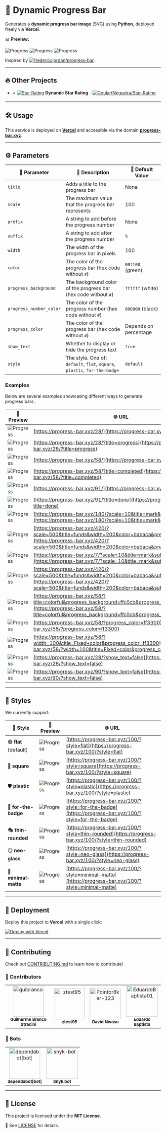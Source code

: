 # 🚀 Dynamic Progress Bar

Generates a **dynamic progress bar image** (SVG) using **Python**, deployed freely via **Vercel**.

📊 **Preview:**

![Progress](https://progress-bar.xyz/25/) ![Progress](https://progress-bar.xyz/50/) ![Progress](https://progress-bar.xyz/100/)

Inspired by [![fredericojordan/progress-bar](https://img.shields.io/badge/fredericojordan%2Fprogress--bar-black?style=flat&logo=github)](https://github.com/fredericojordan/progress-bar).

---

## 🔥 Other Projects

- ⭐ [![Star Rating](https://starrating-beta.vercel.app/5.0/)](https://github.com/GoulartNogueira/Star-Rating) **Dynamic Star Rating** - [![GoulartNogueira/Star-Rating](https://img.shields.io/badge/GoulartNogueira%2FStar--Rating-black?style=flat&logo=github)](https://github.com/GoulartNogueira/Star-Rating)

---

## 🛠️ Usage

This service is deployed on **[Vercel](https://vercel.com)** and accessible via the domain **[progress-bar.xyz](https://progress-bar.xyz)**.

---

## ⚙️ Parameters

| 🔧 Parameter            | 📜 Description                                                             | 🎯 Default Value      |
| ----------------------- | -------------------------------------------------------------------------- | --------------------- |
| `title`                 | Adds a title to the progress bar                                           | None                  |
| `scale`                 | The maximum value that the progress bar represents                         | 100                   |
| `prefix`                | A string to add before the progress number                                 | None                  |
| `suffix`                | A string to add after the progress number                                  | `%`                   |
| `width`                 | The width of the progress bar in pixels                                    | 100                   |
| `color`                 | The color of the progress bar (hex code without `#`)                       | `00ff00` (green)      |
| `progress_background`   | The background color of the progress bar (hex code without `#`)            | `ffffff` (white)      |
| `progress_number_color` | The color of the progress number (hex code without `#`)                    | `000000` (black)      |
| `progress_color`        | The color of the progress bar (hex code without `#`)                       | Depends on percentage |
| `show_text`             | Whether to display or hide the progress text                               | `true`                |
| `style`                 | The style. One of: `default`, `flat`, `square`, `plastic`, `for-the-badge` | `default`             |

### Examples

Below are several examples showcasing different ways to generate progress bars.

| 📌 Preview                                                                                                    | 🌐 URL                                                                                                                                                                                               |
| ------------------------------------------------------------------------------------------------------------- | ---------------------------------------------------------------------------------------------------------------------------------------------------------------------------------------------------- |
| ![Progress](https://progress-bar.xyz/28/)                                                                     | [https://progress-bar.xyz/28/](https://progress-bar.xyz/28/)                                                                                                                                         |
| ![Progress](https://progress-bar.xyz/28/?title=progress)                                                      | [https://progress-bar.xyz/28/?title=progress](https://progress-bar.xyz/28/?title=progress)                                                                                                           |
| ![Progress](https://progress-bar.xyz/58/)                                                                     | [https://progress-bar.xyz/58/](https://progress-bar.xyz/58/)                                                                                                                                         |
| ![Progress](https://progress-bar.xyz/58/?title=completed)                                                     | [https://progress-bar.xyz/58/?title=completed](https://progress-bar.xyz/58/?title=completed)                                                                                                         |
| ![Progress](https://progress-bar.xyz/91/)                                                                     | [https://progress-bar.xyz/91/](https://progress-bar.xyz/91/)                                                                                                                                         |
| ![Progress](https://progress-bar.xyz/91/?title=done)                                                          | [https://progress-bar.xyz/91/?title=done](https://progress-bar.xyz/91/?title=done)                                                                                                                   |
| ![Progress](https://progress-bar.xyz/180/?scale=10&title=mark&prefix=R$&suffix=)                              | [https://progress-bar.xyz/180/?scale=10&title=mark&prefix=R$&suffix=](https://progress-bar.xyz/180/?scale=10&title=mark&prefix=R$&suffix=)                                                           |
| ![Progress](https://progress-bar.xyz/420/?scale=500&title=funds&width=200&color=babaca&prefix=R$&suffix=)     | [https://progress-bar.xyz/420/?scale=500&title=funds&width=200&color=babaca&prefix=R$&suffix=](https://progress-bar.xyz/420/?scale=500&title=funds&width=200&color=babaca&prefix=R$&suffix=)         |
| ![Progress](https://progress-bar.xyz/7/?scale=10&title=mark&suffix=X)                                         | [https://progress-bar.xyz/7/?scale=10&title=mark&suffix=X](https://progress-bar.xyz/7/?scale=10&title=mark&suffix=X)                                                                                 |
| ![Progress](https://progress-bar.xyz/420/?scale=500&title=funds&width=200&color=babaca&suffix=$)              | [https://progress-bar.xyz/420/?scale=500&title=funds&width=200&color=babaca&suffix=$](https://progress-bar.xyz/420/?scale=500&title=funds&width=200&color=babaca&suffix=$)                           |
| ![Progress](https://progress-bar.xyz/58/?title=colorful&progress_background=ffc0cb&progress_number_color=000) | [https://progress-bar.xyz/58/?title=colorful&progress_background=ffc0cb&progress_number_color=000](https://progress-bar.xyz/58/?title=colorful&progress_background=ffc0cb&progress_number_color=000) |
| ![Progress](https://progress-bar.xyz/100/?progress_color=ff3300)                                              | [https://progress-bar.xyz/58/?progress_color=ff3300](https://progress-bar.xyz/58/?progress_color=ff3300)                                                                                             |
| ![Progress](https://progress-bar.xyz/100/?width=100&title=Fixed+color&progress_color=ff3300)                  | [https://progress-bar.xyz/58/?width=100&title=Fixed+color&progress_color=ff3300](https://progress-bar.xyz/58/?width=100&title=Fixed+color&progress_color=ff3300)                                     |
| ![Progress](https://progress-bar.xyz/28/?show_text=false)                                                     | [https://progress-bar.xyz/28/?show_text=false](https://progress-bar.xyz/28/?show_text=false)                                                                                                         |
| ![Progress](https://progress-bar.xyz/90/?show_text=false)                                                     | [https://progress-bar.xyz/90/?show_text=false](https://progress-bar.xyz/90/?show_text=false)                                                                                                         |

---

## 🎨 Styles

We currently support:

| 🎨 Style              | 📌 Preview                                                     | 🌐 URL                                                                                                 |
| --------------------- | -------------------------------------------------------------- | ------------------------------------------------------------------------------------------------------ |
| 🟢 **flat** (default) | ![Progress](https://progress-bar.xyz/100/?style=flat)          | [https://progress-bar.xyz/100/?style=flat](https://progress-bar.xyz/100/?style=flat)                   |
| 🔲 **square**         | ![Progress](https://progress-bar.xyz/100/?style=square)        | [https://progress-bar.xyz/100/?style=square](https://progress-bar.xyz/100/?style=square)               |
| 🛡️ **plastic**        | ![Progress](https://progress-bar.xyz/100/?style=plastic)       | [https://progress-bar.xyz/100/?style=plastic](https://progress-bar.xyz/100/?style=plastic)             |
| 🔖 **for-the-badge**  | ![Progress](https://progress-bar.xyz/100/?style=for-the-badge) | [https://progress-bar.xyz/100/?style=for-the-badge](https://progress-bar.xyz/100/?style=for-the-badge) |
| 🎭 **thin-rounded**   | ![Progress](https://progress-bar.xyz/100/?style=thin-rounded)  | [https://progress-bar.xyz/100/?style=thin-rounded](https://progress-bar.xyz/100/?style=thin-rounded)   |
| 🪞 **neo-glass**       | ![Progress](https://progress-bar.xyz/100/?style=neo-glass)     | [https://progress-bar.xyz/100/?style=neo-glass](https://progress-bar.xyz/100/?style=neo-glass)         |
| 🎨 **minimal-matte**  | ![Progress](https://progress-bar.xyz/100/?style=minimal-matte) | [https://progress-bar.xyz/100/?style=minimal-matte](https://progress-bar.xyz/100/?style=minimal-matte) |

---

## 🚀 Deployment

Deploy this project to **Vercel** with a single click:

[![Deploy with Vercel](https://vercel.com/button)](https://vercel.com/import/project?template=https://github.com/guibranco/progressbar)

---

## 🤝 Contributing

Check out [CONTRIBUTING.md](CONTRIBUTING.md) to learn how to contribute!

### 👥 Contributors

<!-- readme: collaborators,contributors,snyk-bot/- -start -->
<table>
	<tbody>
		<tr>
            <td align="center">
                <a href="https://github.com/guibranco">
                    <img src="https://avatars.githubusercontent.com/u/3362854?v=4" width="100;" alt="guibranco"/>
                    <br />
                    <sub><b>Guilherme Branco Stracini</b></sub>
                </a>
            </td>
            <td align="center">
                <a href="https://github.com/ztest95">
                    <img src="https://avatars.githubusercontent.com/u/110767420?v=4" width="100;" alt="ztest95"/>
                    <br />
                    <sub><b>ztest95</b></sub>
                </a>
            </td>
            <td align="center">
                <a href="https://github.com/Pointbr8ker-123">
                    <img src="https://avatars.githubusercontent.com/u/153815372?v=4" width="100;" alt="Pointbr8ker-123"/>
                    <br />
                    <sub><b>David Nwosu</b></sub>
                </a>
            </td>
            <td align="center">
                <a href="https://github.com/EduardoBaptista01">
                    <img src="https://avatars.githubusercontent.com/u/65791384?v=4" width="100;" alt="EduardoBaptista01"/>
                    <br />
                    <sub><b>Eduardo Baptista</b></sub>
                </a>
            </td>
		</tr>
	<tbody>
</table>
<!-- readme: collaborators,contributors,snyk-bot/- -end -->

### 🤖 Bots

<!-- readme: bots,snyk-bot -start -->
<table>
	<tbody>
		<tr>
            <td align="center">
                <a href="https://github.com/dependabot[bot]">
                    <img src="https://avatars.githubusercontent.com/in/29110?v=4" width="100;" alt="dependabot[bot]"/>
                    <br />
                    <sub><b>dependabot[bot]</b></sub>
                </a>
            </td>
            <td align="center">
                <a href="https://github.com/snyk-bot">
                    <img src="https://avatars.githubusercontent.com/u/19733683?v=4" width="100;" alt="snyk-bot"/>
                    <br />
                    <sub><b>Snyk bot</b></sub>
                </a>
            </td>
		</tr>
	<tbody>
</table>
<!-- readme: bots,snyk-bot -end -->

---

## 📜 License

This project is licensed under the **MIT License**.

📄 See [LICENSE](LICENSE) for details.
